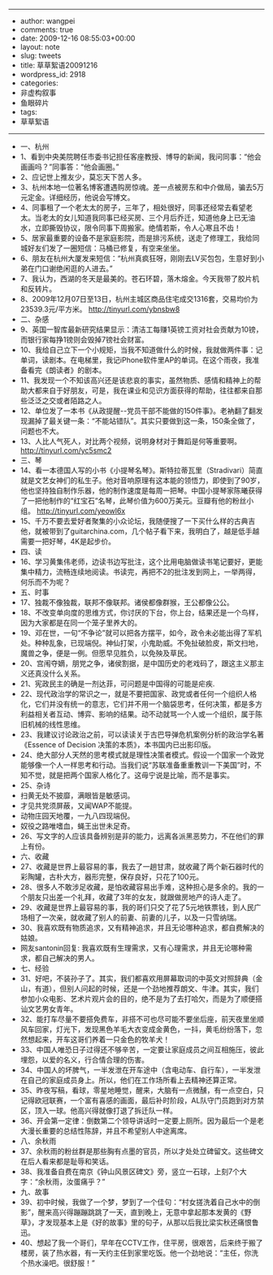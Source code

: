 - --
- author: wangpei
- comments: true
- date: 2009-12-16 08:55:03+00:00
- layout: note
- slug: tweets
- title: 草草絮语20091216
- wordpress_id: 2918
- categories:
- 非虚构叙事
- 鱼眼碎片
- tags:
- 草草絮语
- --
- 一、杭州
- 1、看到中央美院聘任市委书记担任客座教授、博导的新闻，我问同事：“他会画画吗？”同事答：“他会画圈。”
- 2、应记世上推友少，莫忘天下苦人多。
- 3、杭州本地一位著名博客遭遇购房惊魂。差一点被房东和中介做局，骗去5万元定金。详细经历，他说会写博文。
- 4、同事租了一个老太太的房子，三年了，相处很好，同事还经常去看望老太。当老太的女儿知道我同事已经买房、三个月后乔迁，知道他身上已无油水，立即撕毁协议，限令同事下周搬家。绝情若斯，令人心寒且不齿！
- 5、居家最重要的设备不是家庭影院，而是排污系统，送走了修理工，我给同城好友们发了一圈短信：马桶已修复，有空来坐坐。  
- 6、朋友在杭州大厦发来短信：“杭州真疯狂呀，刚刚去LV买包包，生意好到小弟在门口谢绝闲逛的人进去。”
- 7、我认为，西湖的冬天是最美的。苍石环碧，落木熔金。今天我带了胶片机和反转片。
- 8、2009年12月07日至13日，杭州主城区商品住宅成交1316套，交易均价为23539.3元/平方米。 http://tinyurl.com/ybnsbw8 
- 二、杂感
- 9、英国一智库最新研究结果显示：清洁工每赚1英镑工资对社会贡献为10镑，而银行家每挣1镑则会毁掉7镑社会财富。
- 10、我给自己立下一个小规矩，当我不知道做什么的时候，我就做两件事：记单词，读剧本。在电梯里，我记iPhone软件里AP的单词。在这个雨夜，我准备看完《朗读者》的剧本。
- 11、我发现一个不知该高兴还是该悲哀的事实，虽然物质、感情和精神上的帮助大都来自于好朋友，可是，我在课业和见识方面获得的帮助，往往都来自那些泛泛之交或者陌路之人。
- 12、单位发了一本书《从政提醒--党员干部不能做的150件事》。老衲翻了翻发现漏掉了最关键一条：“不能站错队”。其实只要做到这一条，150条全做了，问题也不大。
- 13、人比人气死人，对比两个视频，说明身材对于舞蹈是何等重要啊。http://tinyurl.com/yc5smc2 
- 三、琴
- 14、看一本德国人写的小书《小提琴名琴》。斯特拉蒂瓦里（Stradivari）简直就是文艺女神们的私生子。他对音响原理有这本能的领悟力，即使到了90岁，他也坚持独自制作乐器，他的制作速度是每周一把琴。中国小提琴家陈曦获得了一把他制作的“红宝石”名琴，此琴价值为600万美元。豆瓣有他的粉丝小组。 http://tinyurl.com/yeowl6x 
- 15、千万不要去爱好者聚集的小众论坛，我随便搜了一下买什么样的古典吉他，就被带到了guitarchina.com，几个帖子看下来，我明白了，越是低手越需要一把好琴，4K是起步价。
- 四、读
- 16、学习黄集伟老师，边读书边写批注，这个比用电脑做读书笔记要好，更能集中精力，流畅连续地阅读。书读完，再把不2的批注发到网上，一举两得，何乐而不为呢？ 
- 五、时事
- 17、独裁不像独裁，联邦不像联邦。诸侯都像群猴，王公都像公公。
- 18、不改变单向度的思维方式，你讨厌的下台，你上台，结果还是一个鸟样，因为大家都是在同一个笼子里养大的。
- 19、邓在世，一句“不争论”就可以把各方摆平，如今，政令未必能出得了军机处。种种乱象，已现端倪。神仙打架，小鬼助威。不免扯破脸皮，斯文扫地，魔兽之争，便是一例。但愿早见胜负，以免殃及草民。
- 20、宫闱夺嫡，朋党之争，诸侯割据，是中国历史的老戏码了，跟这主义那主义还真没什么关系。
- 21、宪政民主的确是一剂达菲，可问题是中国得的可能是疟疾.
- 22、现代政治学的常识之一，就是不要把国家、政党或者任何一个组织人格化，它们并没有统一的意志，它们并不用一个脑袋思考，任何决策，都是多方利益相关者互动、博弈、影响的结果。动不动就骂一个人或一个组织，属于陈旧机械的线性思维。
- 23、我建议讨论政治之前，可以读读关于古巴导弹危机案例分析的政治学名著《Essence of Decision 决策的本质》，本书国内已出影印版。
- 24、绝大部分人天然的思考模式就是理性决策者模式。假设一个国家一个政党能够像一个人一样思考和行动。当我们说“苏联准备重重教训一下美国”时，不知不觉，就是把两个国家人格化了。这毋宁说是比喻，而不是事实。 
- 25、杂诗
- 扫黄无处不披靡，满眼皆是敏感词。
- 才见共党须屏蔽，又闻WAP不能提。
- 动物庄园天地覆，一九八四现端倪。
- 奴役之路唯嗜血，蝇王出世未足奇。
- 26、写文字的人应该具备辨别是非的能力，远离各派黑恶势力，不在他们的罪上有份。
- 六、收藏
- 27、收藏是世界上最容易的事，我去了一趟甘肃，就收藏了两个新石器时代的彩陶罐，古朴大方，器形完整，保存良好，只花了100元。
- 28、很多人不敢涉足收藏，是怕收藏容易出手难，这种担心是多余的。我的一个朋友只出差一个礼拜，收藏了3年的女友，就跟做房地产的诗人走了。
- 29、收藏是世界上最容易的事，我的哥们只交了花了5元地铁票钱，到人民广场相了一次亲，就收藏了别人的前妻、前妻的儿子，以及一只雪纳瑞。
- 30、我喜欢既有物质追求，又有精神追求，并且无论哪种追求，都自费解决的姑娘。
- 网友santonin回复: 我喜欢既有生理需求，又有心理需求，并且无论哪种需求，都自己解决的男人。
- 七、经验
- 31、好吧，不装孙子了。其实，我们都喜欢用屏幕取词的中英文对照辞典（金山，有道），但别人问起的时候，还是一个劲地推荐朗文、牛津。其实，我们参加小众电影、艺术片观片会的目的，绝不是为了去打哈欠，而是为了顺便搭讪文艺男女青年。
- 32、能打车尽量不要搭免费车，非搭不可也尽可能不要坐后座，前天夜里坐顺风车回家，灯光下，发现黑色羊毛大衣变成金黄色，一抖，黄毛纷纷落下，忽然想起来，开车这哥们养着一只金色的牧羊犬！
- 33、中国人唯恐日子过得还不够辛苦，一定要让家庭成员之间互相施压，彼此埋怨，以爱的名义，行合情合理的伤害。
- 34、中国人的坏脾气，一半发泄在开车途中（含电动车、自行车），一半发泄在自己的家庭成员身上。所以，他们在工作场所看上去精神还算正常。
- 35、昨夜写稿，看球，零星地睡觉，醒来，大脑有一点微醺，有一点空白，只记得欧冠联赛，一个富有喜感的画面，最后补时阶段，AL队守门员跑到对方禁区，顶入一球。他高兴得就像打退了拆迁队一样。
- 36、开会第一定律：倒数第二个领导讲话时一定要上厕所。因为最后一个是老大漫长重要的总结性陈辞，并且不希望别人中途离席。  
- 八、余秋雨
- 37、余秋雨的粉丝群是那些胸有点墨的官员，所以才处处立碑留文。这些碑文在后人看来都是耻辱和笑话。
- 38、我准备自费在南京《钟山风景区碑文》旁，竖立一石球，上刻7个大字：“余秋雨，汝蛋痛乎？”
- 九、故事
- 39、初中时候，我做了一个梦，梦到了一个佳句：“村女搓洗着自己水中的倒影”，醒来高兴得蹦蹦跳跳了一天，直到晚上，无意中拿起那本发黄的《野草》，才发现基本上是《好的故事》里的句子，从那以后我比梁实秋还痛恨鲁迅。
- 40、想起了我一个哥们，早年在CCTV工作，住平房，很艰苦，后来终于搬了楼房，装了热水器，有一天约主任到家里吃饭。他一个劲地说：“主任，你洗个热水澡吧。很舒服！” 
